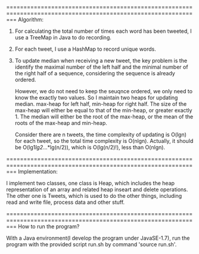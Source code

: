 ===============================================================================================================
Algorithm:

1.  For calculating the total number of times each word has been tweeted,
I use a TreeMap in Java to do recording.

2.  For each tweet, I use a HashMap to record unique words.

3.  To update median when receiving a new tweet, the key problem is the identify
the maximal number of the left half and the minimal number of the right half of 
a sequence, considering the sequence is already ordered. 

    However, we do not need to keep the seuqnce ordered, we only need to know the exactly two values. 
So I maintain two heaps for updating median. max-heap for left half, min-heap for right half.
The size of the max-heap will either be equal to that of the min-heap, or greater exactly 1.
The median will either be the root of the max-heap, or the mean of the roots of the max-heap and min-heap. 

    Consider there are n tweets, the time complexity of updating is O(lgn) for each tweet, so the total time
complexity is O(nlgn). Actually, it should be O(lg1*lg2*...*lg(n/2)), which is O(lg(n/2)!), less than O(nlgn).

===============================================================================================================
Implementation:

I implement two classes, one class is Heap, which includes the heap representation of an array and related heap
inseart and delete operations. The other one is Tweets, which is used to do the other things, including read 
and write file, process data and other stuff.

===============================================================================================================
How to run the program?

With a Java environment(I develop the program under JavaSE-1.7), run the program with the provided script run.sh
by command 'source run.sh'.
